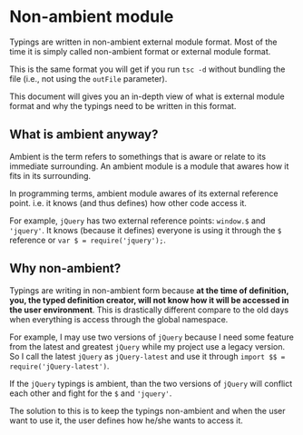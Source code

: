 # Non-ambient module
Typings are written in non-ambient external module format. Most of the time it is simply called non-ambient format or external module format.

This is the same format you will get if you run `tsc -d` without bundling the file (i.e., not using the `outFile` parameter).

This document will gives you an in-depth view of what is external module format and why the typings need to be written in this format.

## What is ambient anyway?
Ambient is the term refers to somethings that is aware or relate to its immediate surrounding. An ambient module is a module that awares how it fits in its surrounding.

In programming terms, ambient module awares of its external reference point. i.e. it knows (and thus defines) how other code access it.

For example, `jQuery` has two external reference points: `window.$` and `'jquery'`. It knows (because it defines) everyone is using it through the `$` reference or `var $ = require('jquery');`.

## Why non-ambient?
Typings are writing in non-ambient form because **at the time of definition, you, the typed definition creator, will not know how it will be accessed in the user environment**.  This is drastically different compare to the old days when everything is access through the global namespace.

For example, I may use two versions of `jQuery` because I need some feature from the latest and greatest `jQuery` while my project use a legacy version.  So I call the latest `jQuery` as `jQuery-latest` and use it through `import $$ = require('jQuery-latest')`.

If the `jQuery` typings is ambient, than the two versions of `jQuery` will conflict each other and fight for the `$` and `'jquery'`.

The solution to this is to keep the typings non-ambient and when the user want to use it, the user defines how he/she wants to access it.
